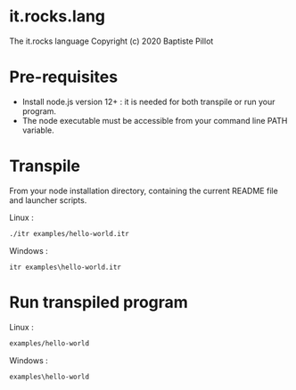 # it.rocks.lang
The it.rocks language
Copyright (c) 2020 Baptiste Pillot

# Pre-requisites

- Install node.js version 12+ : it is needed for both transpile or run your program.
- The node executable must be accessible from your command line PATH variable.

# Transpile

From your node installation directory, containing the current README file and launcher scripts.

Linux :
```bash
./itr examples/hello-world.itr
```

Windows :
```batch
itr examples\hello-world.itr
```

# Run transpiled program

Linux :
```bash
examples/hello-world
```

Windows :
```batch
examples\hello-world
```
